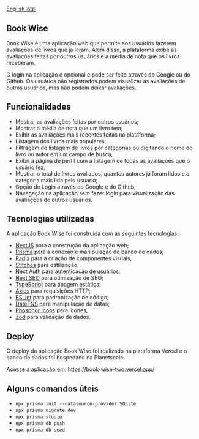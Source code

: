 [English 🇬🇧](README.md)

## Book Wise

Book Wise é uma aplicação web que permite aos usuários fazerem avaliações de livros que já leram. Além disso, a plataforma exibe as avaliações feitas por outros usuários e a média de nota que os livros receberam. 

O login na aplicação é opcional e pode ser feito através do Google ou do Github. Os usuários não registrados podem visualizar as avaliações de outros usuários, mas não podem deixar avaliações.

## Funcionalidades

- Mostrar as avaliações feitas por outros usuários;
- Mostrar a média de nota que um livro tem;
- Exibir as avaliações mais recentes feitas na plataforma;
- Listagem dos livros mais populares;
- Filtragem de listagem de livros por categorias ou digitando o nome do livro ou autor em um campo de busca;
- Exibir a página de perfil com a listagem de todas as avaliações que o usuário fez;
- Mostrar o total de livros avaliados, quantos autores já foram lidos e a categoria mais lida pelo usuário;
- Opção de Login através do Google e do Github;
- Navegação na aplicação sem fazer login para visualização das avaliações de outros usuários.

## Tecnologias utilizadas

A aplicação Book Wise foi construída com as seguintes tecnologias:

- [NextJS](https://nextjs.org/) para a construção da aplicação web;
- [Prisma](https://www.prisma.io/) para a conexão e manipulação do banco de dados;
- [Radix](https://www.radix-ui.com/) para a criação de componentes visuais;
- [Stitches](https://stitches.dev/) para estilização;
- [Next Auth](https://next-auth.js.org/) para autenticação de usuários;
- [Next SEO](https://github.com/garmeeh/next-seo) para otimização de SEO;
- [TypeScript](https://www.typescriptlang.org/) para tipagem estática;
- [Axios](https://axios-http.com/) para requisições HTTP;
- [ESLint](https://eslint.org/) para padronização de código;
- [DateFNS](https://date-fns.org/) para manipulação de datas;
- [Phosphor Icons](https://phosphoricons.com/) para ícones;
- [Zod](https://github.com/colinhacks/zod) para validação de dados.

## Deploy

O deploy da aplicação Book Wise foi realizado na plataforma Vercel e o banco de dados foi hospedado na Planetscale.

Acesse a aplicação em: https://book-wise-two.vercel.app/

## Alguns comandos úteis

- `npx prisma init --datasource-provider SQLite`
- `npx prisma migrate dev`
- `npx prisma studio`
- `npx prisma db push`
- `npx prisma db seed`
